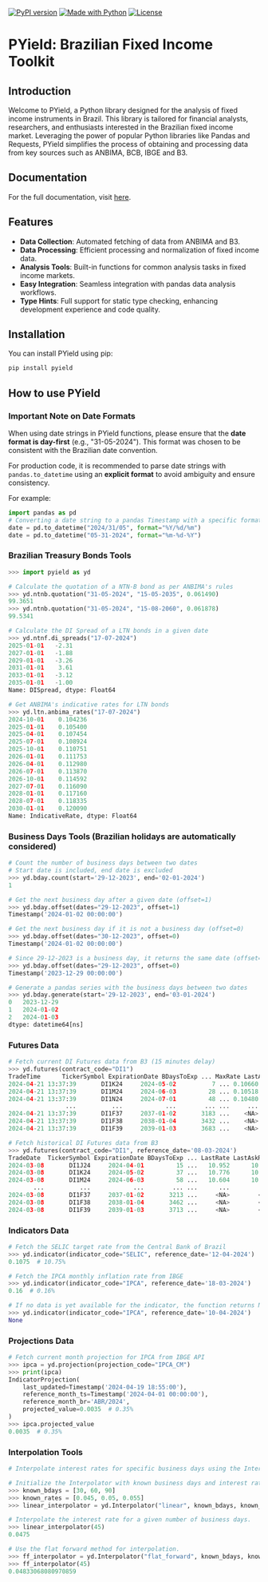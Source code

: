 [![PyPI version](https://img.shields.io/pypi/v/pyield.svg)](https://pypi.python.org/pypi/pyield)
[![Made with Python](https://img.shields.io/badge/Python->=3.12-blue?logo=python&logoColor=white)](https://python.org "Go to Python homepage")
[![License](https://img.shields.io/badge/License-MIT-blue)](https://github.com/crdcj/PYield/blob/main/LICENSE)

# PYield: Brazilian Fixed Income Toolkit

## Introduction

Welcome to PYield, a Python library designed for the analysis of fixed income instruments in Brazil. This library is tailored for financial analysts, researchers, and enthusiasts interested in the Brazilian fixed income market. Leveraging the power of popular Python libraries like Pandas and Requests, PYield simplifies the process of obtaining and processing data from key sources such as ANBIMA, BCB, IBGE and B3.

## Documentation

For the full documentation, visit [here](https://crdcj.github.io/PYield/).

## Features

- **Data Collection**: Automated fetching of data from ANBIMA and B3.
- **Data Processing**: Efficient processing and normalization of fixed income data.
- **Analysis Tools**: Built-in functions for common analysis tasks in fixed income markets.
- **Easy Integration**: Seamless integration with pandas data analysis workflows.
- **Type Hints**: Full support for static type checking, enhancing development experience and code quality.

## Installation

You can install PYield using pip:
```sh
pip install pyield
```

## How to use PYield

### Important Note on Date Formats
When using date strings in PYield functions, please ensure that the **date format is day-first** (e.g., "31-05-2024"). This format was chosen to be consistent with the Brazilian date convention.

For production code, it is recommended to parse date strings with `pandas.to_datetime` using an **explicit format** to avoid ambiguity and ensure consistency.

For example:
```python
import pandas as pd
# Converting a date string to a pandas Timestamp with a specific format
date = pd.to_datetime("2024/31/05", format="%Y/%d/%m")
date = pd.to_datetime("05-31-2024", format="%m-%d-%Y")
```
### Brazilian Treasury Bonds Tools
```python
>>> import pyield as yd

# Calculate the quotation of a NTN-B bond as per ANBIMA's rules
>>> yd.ntnb.quotation("31-05-2024", "15-05-2035", 0.061490)
99.3651
>>> yd.ntnb.quotation("31-05-2024", "15-08-2060", 0.061878)
99.5341

# Calculate the DI Spread of a LTN bonds in a given date
>>> yd.ntnf.di_spreads("17-07-2024")
2025-01-01   -2.31
2027-01-01   -1.88
2029-01-01   -3.26
2031-01-01    3.61
2033-01-01   -3.12
2035-01-01   -1.00
Name: DISpread, dtype: Float64

# Get ANBIMA's indicative rates for LTN bonds
>>> yd.ltn.anbima_rates("17-07-2024")
2024-10-01    0.104236
2025-01-01    0.105400
2025-04-01    0.107454
2025-07-01    0.108924
2025-10-01    0.110751
2026-01-01    0.111753
2026-04-01    0.112980
2026-07-01    0.113870
2026-10-01    0.114592
2027-07-01    0.116090
2028-01-01    0.117160
2028-07-01    0.118335
2030-01-01    0.120090
Name: IndicativeRate, dtype: Float64
```

### Business Days Tools (Brazilian holidays are automatically considered)
```python
# Count the number of business days between two dates
# Start date is included, end date is excluded
>>> yd.bday.count(start='29-12-2023', end='02-01-2024')
1

# Get the next business day after a given date (offset=1)
>>> yd.bday.offset(dates="29-12-2023", offset=1)
Timestamp('2024-01-02 00:00:00')

# Get the next business day if it is not a business day (offset=0)
>>> yd.bday.offset(dates="30-12-2023", offset=0)
Timestamp('2024-01-02 00:00:00')

# Since 29-12-2023 is a business day, it returns the same date (offset=0)
>>> yd.bday.offset(dates="29-12-2023", offset=0)
Timestamp('2023-12-29 00:00:00')

# Generate a pandas series with the business days between two dates
>>> yd.bday.generate(start='29-12-2023', end='03-01-2024')
0   2023-12-29
1   2024-01-02
2   2024-01-03
dtype: datetime64[ns]
```

### Futures Data
```python
# Fetch current DI Futures data from B3 (15 minutes delay)
>>> yd.futures(contract_code="DI1")
TradeTime      TickerSymbol ExpirationDate BDaysToExp ... MaxRate LastAskRate LastBidRate CurrentRate
2024-04-21 13:37:39       DI1K24     2024-05-02          7 ... 0.10660     0.10652     0.10660  0.10660
2024-04-21 13:37:39       DI1M24     2024-06-03         28 ... 0.10518     0.10510     0.10516  0.10518
2024-04-21 13:37:39       DI1N24     2024-07-01         48 ... 0.10480     0.10456     0.10462  0.10460
                ...          ...            ...        ... ...     ...         ...         ...      ...
2024-04-21 13:37:39       DI1F37     2037-01-02       3183 ...    <NA>        <NA>     0.11600     <NA>
2024-04-21 13:37:39       DI1F38     2038-01-04       3432 ...    <NA>        <NA>     0.11600     <NA>
2024-04-21 13:37:39       DI1F39     2039-01-03       3683 ...    <NA>        <NA>        <NA>     <NA>

# Fetch historical DI Futures data from B3
>>> yd.futures(contract_code="DI1", reference_date='08-03-2024')
TradeDate  TickerSymbol ExpirationDate BDaysToExp ... LastRate LastAskRate LastBidRate SettlementRate
2024-03-08       DI1J24     2024-04-01         15 ...   10.952      10.952      10.956         10.956
2024-03-08       DI1K24     2024-05-02         37 ...   10.776      10.774      10.780         10.777
2024-03-08       DI1M24     2024-06-03         58 ...   10.604      10.602      10.604         10.608
       ...          ...            ...        ... ...      ...         ...         ...            ...
2024-03-08       DI1F37     2037-01-02       3213 ...     <NA>        <NA>        <NA>         10.859
2024-03-08       DI1F38     2038-01-04       3462 ...     <NA>        <NA>        <NA>         10.859
2024-03-08       DI1F39     2039-01-03       3713 ...     <NA>        <NA>        <NA>         10.85
```

### Indicators Data
```python
# Fetch the SELIC target rate from the Central Bank of Brazil
>>> yd.indicator(indicator_code="SELIC", reference_date='12-04-2024')
0.1075  # 10.75%

# Fetch the IPCA monthly inflation rate from IBGE
>>> yd.indicator(indicator_code="IPCA", reference_date='18-03-2024')
0.16  # 0.16%

# If no data is yet available for the indicator, the function returns None
>>> yd.indicator(indicator_code="IPCA", reference_date='10-04-2024')
None
```

### Projections Data
```python
# Fetch current month projection for IPCA from IBGE API
>>> ipca = yd.projection(projection_code="IPCA_CM")
>>> print(ipca)
IndicatorProjection(
    last_updated=Timestamp('2024-04-19 18:55:00'),
    reference_month_ts=Timestamp('2024-04-01 00:00:00'),
    reference_month_br='ABR/2024',
    projected_value=0.0035  # 0.35%
)
>>> ipca.projected_value
0.0035  # 0.35%
```

### Interpolation Tools
```python
# Interpolate interest rates for specific business days using the Interpolator class.

# Initialize the Interpolator with known business days and interest rates.
>>> known_bdays = [30, 60, 90]
>>> known_rates = [0.045, 0.05, 0.055]
>>> linear_interpolator = yd.Interpolator("linear", known_bdays, known_rates)

# Interpolate the interest rate for a given number of business days.
>>> linear_interpolator(45)
0.0475

# Use the flat forward method for interpolation.
>>> ff_interpolator = yd.Interpolator("flat_forward", known_bdays, known_rates)
>>> ff_interpolator(45)
0.04833068080970859
```

